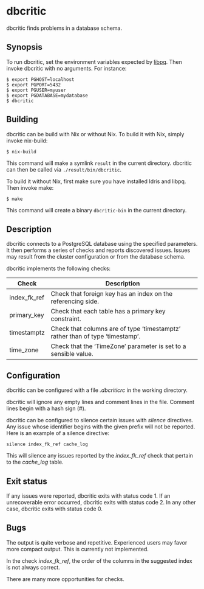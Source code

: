 # dbcritic

dbcritic finds problems in a database schema.

## Synopsis

To run dbcritic, set the environment variables expected by [libpq][libpqenv].
Then invoke dbcritic with no arguments.
For instance:

```console
$ export PGHOST=localhost
$ export PGPORT=5432
$ export PGUSER=myuser
$ export PGDATABASE=mydatabase
$ dbcritic
```

[libpqenv]: https://www.postgresql.org/docs/current/libpq-envars.html

## Building

dbcritic can be build with Nix or without Nix.
To build it with Nix, simply invoke nix-build:

```console
$ nix-build
```

This command will make a symlink `result` in the current directory.
dbcritic can then be called via `./result/bin/dbcritic`.

To build it without Nix, first make sure you have installed Idris and libpq.
Then invoke make:

```console
$ make
```

This command will create a binary `dbcritic-bin` in the current directory.

## Description

dbcritic connects to a PostgreSQL database using the specified parameters.
It then performs a series of checks and reports discovered issues.
Issues may result from the cluster configuration or from the database schema.

dbcritic implements the following checks:

| Check        | Description                                                                   |
| ------------ | ----------------------------------------------------------------------------- |
| index_fk_ref | Check that foreign key has an index on the referencing side.                  |
| primary_key  | Check that each table has a primary key constraint.                           |
| timestamptz  | Check that columns are of type ‘timestamptz’ rather than of type ‘timestamp’. |
| time_zone    | Check that the ‘TimeZone’ parameter is set to a sensible value.               |

## Configuration

dbcritic can be configured with a file _.dbcriticrc_ in the working directory.

dbcritic will ignore any empty lines and comment lines in the file.
Comment lines begin with a hash sign (#).

dbcritic can be configured to silence certain issues with _silence_ directives.
Any issue whose identifier begins with the given prefix will not be reported.
Here is an example of a silence directive:

```
silence index_fk_ref cache_log
```

This will silence any issues reported by the _index\_fk\_ref_ check
that pertain to the _cache\_log_ table.

## Exit status

If any issues were reported, dbcritic exits with status code 1.
If an unrecoverable error occurred, dbcritic exits with status code 2.
In any other case, dbcritic exits with status code 0.

## Bugs

The output is quite verbose and repetitive.
Experienced users may favor more compact output.
This is currently not implemented.

In the check _index\_fk\_ref_, the order of the columns in the suggested index
is not always correct.

There are many more opportunities for checks.

